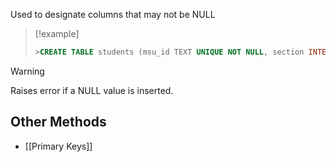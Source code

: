 Used to designate columns that may not be NULL
>[!example]
>```SQL
>>CREATE TABLE students (msu_id TEXT UNIQUE NOT NULL, section INTEGER NOT NULL);

>[!warning]
>Raises error if a NULL value is inserted.

## Other Methods
- [[Primary Keys]]
